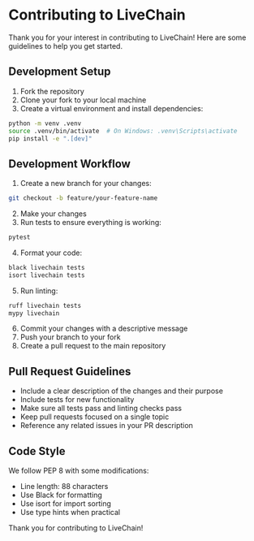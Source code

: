 # Contributing to LiveChain

Thank you for your interest in contributing to LiveChain! Here are some guidelines to help you get started.

## Development Setup

1. Fork the repository
2. Clone your fork to your local machine
3. Create a virtual environment and install dependencies:

```bash
python -m venv .venv
source .venv/bin/activate  # On Windows: .venv\Scripts\activate
pip install -e ".[dev]"
```

## Development Workflow

1. Create a new branch for your changes:

```bash
git checkout -b feature/your-feature-name
```

2. Make your changes
3. Run tests to ensure everything is working:

```bash
pytest
```

4. Format your code:

```bash
black livechain tests
isort livechain tests
```

5. Run linting:

```bash
ruff livechain tests
mypy livechain
```

6. Commit your changes with a descriptive message
7. Push your branch to your fork
8. Create a pull request to the main repository

## Pull Request Guidelines

- Include a clear description of the changes and their purpose
- Include tests for new functionality
- Make sure all tests pass and linting checks pass
- Keep pull requests focused on a single topic
- Reference any related issues in your PR description

## Code Style

We follow PEP 8 with some modifications:

- Line length: 88 characters
- Use Black for formatting
- Use isort for import sorting
- Use type hints when practical

Thank you for contributing to LiveChain!
